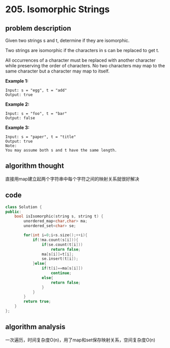 # 205. Isomorphic Strings

## problem description

Given two strings s and t, determine if they are isomorphic.

Two strings are isomorphic if the characters in s can be replaced to get t.

All occurrences of a character must be replaced with another character while preserving the order of characters. No two characters may map to the same character but a character may map to itself.

**Example 1:**

```text
Input: s = "egg", t = "add"
Output: true
```

**Example 2:**

```text
Input: s = "foo", t = "bar"
Output: false
```

**Example 3:**

```text
Input: s = "paper", t = "title"
Output: true
Note:
You may assume both s and t have the same length.
```

## algorithm thought

直接用map建立起两个字符串中每个字符之间的映射关系就很好解决

## code

```c++
class Solution {
public:
    bool isIsomorphic(string s, string t) {
        unordered_map<char,char> ma;
        unordered_set<char> se;

        for(int i=0;i<s.size();++i){
            if(!ma.count(s[i])){
                if(se.count(t[i]))
                    return false;
                ma[s[i]]=t[i];
                se.insert(t[i]);
            }else{
                if(t[i]==ma[s[i]])
                    continue;
                else{
                    return false;
                }
            }
        }
        return true;
    }
};
```

## algorithm analysis

一次遍历，时间复杂度O(n)，用了map和set保存映射关系，空间复杂度O(n)